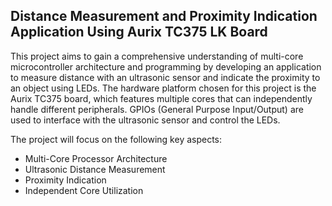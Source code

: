 ## Distance Measurement and Proximity Indication Application Using Aurix TC375 LK Board


This project aims to gain a comprehensive understanding of multi-core microcontroller architecture and programming by developing an application to measure distance with an ultrasonic sensor and indicate the proximity to an object using LEDs. The hardware platform chosen for this project is the Aurix TC375 board, which features multiple cores that can independently handle different peripherals. GPIOs (General Purpose Input/Output) are used to interface with the ultrasonic sensor and control the LEDs. 

The project will focus on the following key aspects: 

  - Multi-Core Processor Architecture 
  - Ultrasonic Distance Measurement 
  - Proximity Indication 
  - Independent Core Utilization
